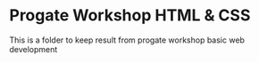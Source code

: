 # Progate Workshop HTML & CSS
This is a folder to keep result from progate workshop basic web development
